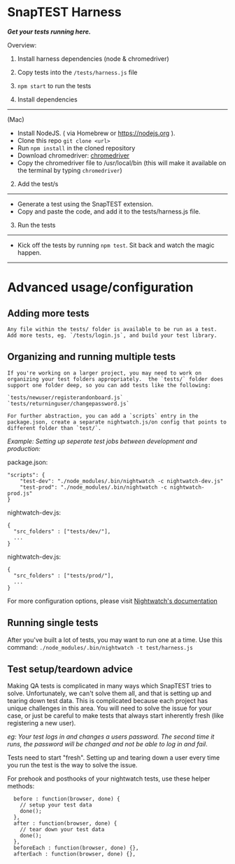 SnapTEST Harness
================

***Get your tests running here.***

Overview:

1.  Install harness dependencies (node & chromedriver)
2.  Copy tests into the `/tests/harness.js` file
3.  `npm start` to run the tests

1. Install dependencies
--------  

(Mac)
* Install NodeJS. ( via Homebrew or https://nodejs.org ).
* Clone this repo `git clone <url>`
* Run `npm install` in the cloned repository
* Download chromedriver: [chromedriver](https://sites.google.com/a/chromium.org/chromedriver/)
* Copy the chromedriver file to /usr/local/bin (this will make it available on the terminal by typing `chromedriver`)

2. Add the test/s
-----------------  
* Generate a test using the SnapTEST extension.
* Copy and paste the code, and add it to the tests/harness.js file.

3. Run the tests
-----------------
* Kick off the tests by running `npm test`. Sit back and watch the magic happen.

---

Advanced usage/configuration
========

Adding more tests
-----------------

    Any file within the tests/ folder is available to be run as a test.  Add more tests, eg. `/tests/login.js`, and build your test library.

Organizing and running multiple tests
-----------------

    If you're working on a larger project, you may need to work on organizing your test folders appropriately.  the `tests/` folder does support one folder deep, so you can add tests like the following:
    
    `tests/newuser/registerandonboard.js`
    `tests/returninguser/changepassword.js`

    For further abstraction, you can add a `scripts` entry in the package.json, create a separate nightwatch.js/on config that points to different folder than `test/`.  

*Example: Setting up seperate test jobs between development and production:*

package.json:
```
"scripts": {
    "test-dev": "./node_modules/.bin/nightwatch -c nightwatch-dev.js"
    "test-prod": "./node_modules/.bin/nightwatch -c nightwatch-prod.js"
}
```

nightwatch-dev.js:
```
{
  "src_folders" : ["tests/dev/"],
  ...
}

```

nightwatch-dev.js:
```
{
  "src_folders" : ["tests/prod/"],
  ...
}

```

For more configuration options, please visit [Nightwatch's documentation](http://nightwatchjs.org/guide)

Running single tests
-----------------

After you've built a lot of tests, you may want to run one at a time.  Use this command:
`./node_modules/.bin/nightwatch -t test/harness.js`

Test setup/teardown advice
-----------------

Making QA tests is complicated in many ways which SnapTEST tries to solve.  Unfortunately, we can't solve them all, and that is setting up and tearing down test data.  This is complicated because each project has unique challenges in this area.  You will need to solve the issue for your case, or just be careful to make tests that always start inherently fresh (like registering a new user).

*eg: Your test logs in and changes a users password.  The second time it runs, the password will be changed and not be able to log in and fail*.  

Tests need to start "fresh".  Setting up and tearing down a user every time you run the test is the way to solve the issue.  

For prehook and posthooks of your nightwatch tests, use these helper methods:

```
  before : function(browser, done) {
    // setup your test data
    done();
  },
  after : function(browser, done) {
    // tear down your test data
    done();
  },
  beforeEach : function(browser, done) {},
  afterEach : function(browser, done) {},
```


